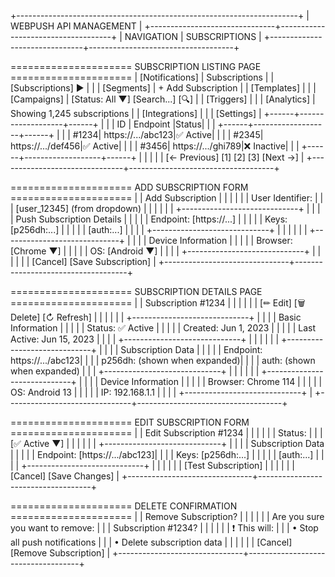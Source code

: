 +----------------------------------------------------------------------+
|                      WEBPUSH API MANAGEMENT                          |
+-------------------------------+------------------------------------+
| NAVIGATION                    |  SUBSCRIPTIONS                     |
+-------------------------------+------------------------------------+

===================== SUBSCRIPTION LISTING PAGE =====================
| [Notifications]                   |  Subscriptions                     |
| [Subscriptions] ►             |                                    |
| [Segments]                    |  + Add Subscription                |
| [Templates]                     |                                    |
| [Campaigns]                   |  [Status: All ▼] [Search...] [🔍]  |
| [Triggers]                    |                                    |
| [Analytics]                   |  Showing 1,245 subscriptions       |
| [Integrations]                |                                    |
| [Settings]                    |  +------+-------------------+------+
|                               |  | ID   | Endpoint          |Status|
|                               |  +------+-------------------+------+
|                               |  | #1234| https://.../abc123|✅ Active|
|                               |  | #2345| https://.../def456|✅ Active|
|                               |  | #3456| https://.../ghi789|❌ Inactive|
|                               |  +------+-------------------+------+
|                               |                                    |
|                               |  [← Previous] [1] [2] [3] [Next →] |
+-------------------------------+------------------------------------+

===================== ADD SUBSCRIPTION FORM =====================
|                               |  Add Subscription                  |
|                               |                                    |
|                               |  User Identifier:                  |
|                               |  [user_12345] (from dropdown)      |
|                               |                                    |
|                               |  +-----------------------------+   |
|                               |  | Push Subscription Details   |   |
|                               |  | Endpoint: [https://...]     |   |
|                               |  | Keys: [p256dh:...]          |   |
|                               |  |        [auth:...]           |   |
|                               |  +-----------------------------+   |
|                               |                                    |
|                               |  +-----------------------------+   |
|                               |  | Device Information          |   |
|                               |  | Browser: [Chrome ▼]         |   |
|                               |  | OS: [Android ▼]             |   |
|                               |  +-----------------------------+   |
|                               |                                    |
|                               |  [Cancel]    [Save Subscription]   |
+-------------------------------+------------------------------------+

===================== SUBSCRIPTION DETAILS PAGE =====================
|                               |  Subscription #1234                |
|                               |                                    |
|                               |  [✏ Edit] [🗑 Delete] [↻ Refresh]   |
|                               |                                    |
|                               |  +-----------------------------+   |
|                               |  | Basic Information          |   |
|                               |  | Status: ✅ Active          |   |
|                               |  | Created: Jun 1, 2023       |   |
|                               |  | Last Active: Jun 15, 2023  |   |
|                               |  +-----------------------------+   |
|                               |                                    |
|                               |  +-----------------------------+   |
|                               |  | Subscription Data          |   |
|                               |  | Endpoint: https://.../abc123|
|                               |  | p256dh: (shown when expanded)|
|                               |  | auth: (shown when expanded)  |
|                               |  +-----------------------------+   |
|                               |                                    |
|                               |  +-----------------------------+   |
|                               |  | Device Information          |   |
|                               |  | Browser: Chrome 114         |   |
|                               |  | OS: Android 13              |   |
|                               |  | IP: 192.168.1.1            |   |
|                               |  +-----------------------------+   |
+-------------------------------+------------------------------------+

===================== EDIT SUBSCRIPTION FORM =====================
|                               |  Edit Subscription #1234           |
|                               |                                    |
|                               |  Status:                          |
|                               |  [✅ Active ▼]                     |
|                               |                                    |
|                               |  +-----------------------------+   |
|                               |  | Subscription Data          |   |
|                               |  | Endpoint: [https://.../abc123]|
|                               |  | Keys: [p256dh:...]          |   |
|                               |  |        [auth:...]           |   |
|                               |  +-----------------------------+   |
|                               |                                    |
|                               |  [Test Subscription]              |
|                               |                                    |
|                               |  [Cancel]    [Save Changes]       |
+-------------------------------+------------------------------------+

===================== DELETE CONFIRMATION =====================
|                               |  Remove Subscription?              |
|                               |                                    |
|                               |  Are you sure you want to remove:  |
|                               |  Subscription #1234?               |
|                               |                                    |
|                               |  ❗ This will:                      |
|                               |  • Stop all push notifications     |
|                               |  • Delete subscription data        |
|                               |                                    |
|                               |  [Cancel]    [Remove Subscription] |
+-------------------------------+------------------------------------+
